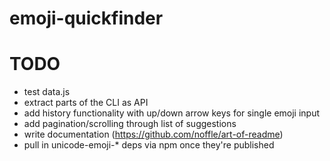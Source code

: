 # emoji-quickfinder

# TODO
- test data.js
- extract parts of the CLI as API
- add history functionality with up/down arrow keys for single emoji input
- add pagination/scrolling through list of suggestions
- write documentation (https://github.com/noffle/art-of-readme)
- pull in unicode-emoji-* deps via npm once they're published
